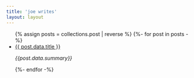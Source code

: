 ```yaml
---
title: 'joe writes'
layout: layout
---
```



<ul class="postlist mt2">
{% assign posts = collections.post | reverse %}
{%- for post in posts -%}
<li class="postlist-item">
    <a href="{{ post.url }}" class="postlist-link">{{ post.data.title }}</a>
    <p><i>{{post.data.summary}}</i></p>
  </li>
{%- endfor -%}
</ul>
